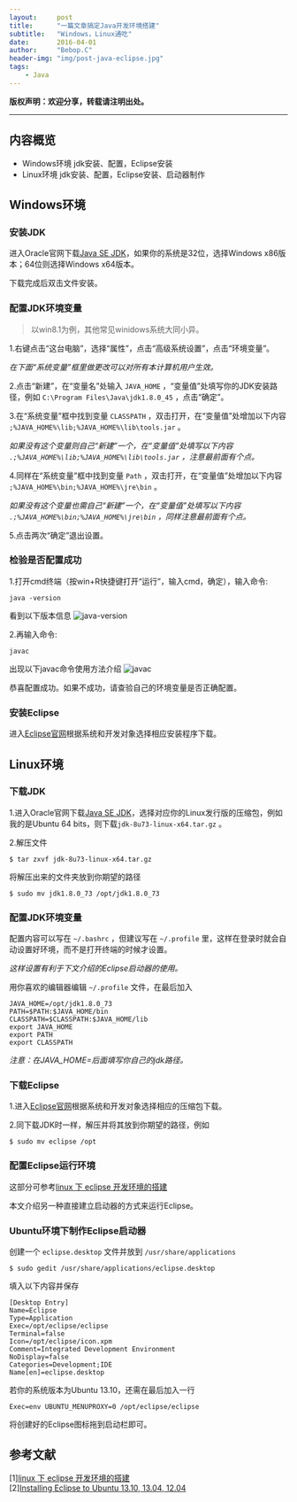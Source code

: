 ```yaml
---
layout:     post
title:      "一篇文章搞定Java开发环境搭建"
subtitle:   "Windows，Linux通吃"
date:       2016-04-01
author:     "Bebop.C"
header-img: "img/post-java-eclipse.jpg"
tags:
    - Java
---
```



**版权声明：欢迎分享，转载请注明出处。**

---

## 内容概览

- Windows环境 jdk安装、配置，Eclipse安装
- Linux环境 jdk安装、配置，Eclipse安装、启动器制作


## Windows环境

### 安装JDK

进入Oracle官网下载[Java SE JDK](http://www.oracle.com/technetwork/java/javase/downloads/index.html)，如果你的系统是32位，选择Windows x86版本；64位则选择Windows x64版本。

下载完成后双击文件安装。

### 配置JDK环境变量

> 以win8.1为例，其他常见winidows系统大同小异。

1.右键点击“这台电脑”，选择“属性”，点击“高级系统设置”，点击“环境变量”。

*在下面“系统变量”框里做更改可以对所有本计算机用户生效。*

2.点击“新建”，在“变量名”处输入 `JAVA_HOME` ，“变量值”处填写你的JDK安装路径，例如 `C:\Program Files\Java\jdk1.8.0_45` ，点击“确定”。

3.在“系统变量”框中找到变量 `CLASSPATH` ，双击打开，在“变量值”处增加以下内容 `;%JAVA_HOME%\lib;%JAVA_HOME%\lib\tools.jar` 。

*如果没有这个变量则自己“新建”一个，在“变量值”处填写以下内容 `.;%JAVA_HOME%\lib;%JAVA_HOME%\lib\tools.jar` ，注意最前面有个点。*

4.同样在“系统变量”框中找到变量 `Path` ，双击打开，在“变量值”处增加以下内容 `;%JAVA_HOME%\bin;%JAVA_HOME%\jre\bin` 。

*如果没有这个变量也需自己“新建”一个，在“变量值”处填写以下内容 `.;%JAVA_HOME%\bin;%JAVA_HOME%\jre\bin` ，同样注意最前面有个点。*

5.点击两次“确定”退出设置。

### 检验是否配置成功

1.打开cmd终端（按win+R快捷键打开“运行”，输入cmd，确定），输入命令:

```
java -version
```
看到以下版本信息
![java-version](/img/in-post/post-java-eclipse/java-version.jpg)

2.再输入命令:

```
javac
```
出现以下javac命令使用方法介绍
![javac](/img/in-post/post-java-eclipse/javac.jpg)

恭喜配置成功。如果不成功，请查验自己的环境变量是否正确配置。

### 安装Eclipse

进入[Eclipse官网](http://www.eclipse.org/downloads/)根据系统和开发对象选择相应安装程序下载。



## Linux环境

### 下载JDK

1.进入Oracle官网下载[Java SE JDK](http://www.oracle.com/technetwork/java/javase/downloads/index.html)，选择对应你的Linux发行版的压缩包，例如我的是Ubuntu 64 bits，则下载`jdk-8u73-linux-x64.tar.gz` 。

2.解压文件

```
$ tar zxvf jdk-8u73-linux-x64.tar.gz
```

将解压出来的文件夹放到你期望的路径

```
$ sudo mv jdk1.8.0_73 /opt/jdk1.8.0_73
```

### 配置JDK环境变量

配置内容可以写在 `~/.bashrc` ，但建议写在 `~/.profile` 里，这样在登录时就会自动设置好环境，而不是打开终端的时候才设置。

*这样设置有利于下文介绍的Eclipse启动器的使用。*

用你喜欢的编辑器编辑 `~/.profile` 文件，在最后加入

```
JAVA_HOME=/opt/jdk1.8.0_73
PATH=$PATH:$JAVA_HOME/bin
CLASSPATH=$CLASSPATH:$JAVA_HOME/lib
export JAVA_HOME
export PATH
export CLASSPATH
```
*注意：在JAVA_HOME=后面填写你自己的jdk路径。*


### 下载Eclipse

1.进入[Eclipse官网](http://www.eclipse.org/downloads/)根据系统和开发对象选择相应的压缩包下载。

2.同下载JDK时一样，解压并将其放到你期望的路径，例如

```
$ sudo mv eclipse /opt
```

### 配置Eclipse运行环境

这部分可参考[linux 下 eclipse 开发环境的搭建](http://www.cnblogs.com/jerryzong/archive/2012/03/21/2410501.html) 

本文介绍另一种直接建立启动器的方式来运行Eclipse。

### Ubuntu环境下制作Eclipse启动器

创建一个 `eclipse.desktop` 文件并放到 `/usr/share/applications`

```
$ sudo gedit /usr/share/applications/eclipse.desktop
```

填入以下内容并保存

```
[Desktop Entry]
Name=Eclipse
Type=Application
Exec=/opt/eclipse/eclipse
Terminal=false
Icon=/opt/eclipse/icon.xpm
Comment=Integrated Development Environment
NoDisplay=false
Categories=Development;IDE
Name[en]=eclipse.desktop
```
若你的系统版本为Ubuntu 13.10，还需在最后加入一行

```
Exec=env UBUNTU_MENUPROXY=0 /opt/eclipse/eclipse
```
将创建好的Eclipse图标拖到启动栏即可。



## 参考文献
[1][linux 下 eclipse 开发环境的搭建](http://www.cnblogs.com/jerryzong/archive/2012/03/21/2410501.html)  
[2][Installing Eclipse to Ubuntu 13.10, 13.04, 12.04](http://www.blogs.digitalworlds.net/softwarenotes/?p=54)  